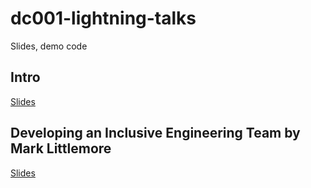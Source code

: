 # dc001-lightning-talks
Slides, demo code

## Intro
[Slides](./_intro/%2301_lightning_talks.pdf)

## Developing an Inclusive Engineering Team by Mark Littlemore
[Slides](./developing_an_inclusive_engineering_team_by_marc_littlemore/marc_littlemore_devs_connect_may_2021.pdf)
